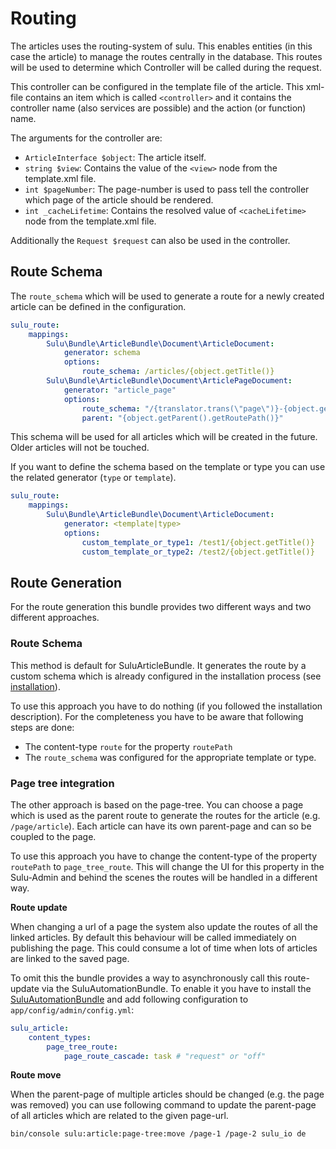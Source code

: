 # Routing

The articles uses the routing-system of sulu. This enables entities (in this case the article)
to manage the routes centrally in the database. This routes will be used to determine which
Controller will be called during the request.

This controller can be configured in the template file of the article. This xml-file contains
an item which is called `<controller>` and it contains the controller name (also services are
possible) and the action (or function) name.

The arguments for the controller are:

* `ArticleInterface $object`: The article itself.
* `string $view`: Contains the value of the `<view>` node from the template.xml file.
* `int $pageNumber`: The page-number is used to pass tell the controller which page of the
  article should be rendered.
* `int _cacheLifetime`: Contains the resolved value of `<cacheLifetime>` node from the
  template.xml file.

Additionally the `Request $request` can also be used in the controller.

## Route Schema

The `route_schema` which will be used to generate a route for a newly created article can be
defined in the configuration.

```yml
sulu_route:
    mappings:
        Sulu\Bundle\ArticleBundle\Document\ArticleDocument:
            generator: schema
            options:
                route_schema: /articles/{object.getTitle()}
        Sulu\Bundle\ArticleBundle\Document\ArticlePageDocument:
            generator: "article_page"
            options:
                route_schema: "/{translator.trans(\"page\")}-{object.getPageNumber()}"
                parent: "{object.getParent().getRoutePath()}"
```

This schema will be used for all articles which will be created in the future. Older articles
will not be touched.

If you want to define the schema based on the template or type you can use the related generator
(`type` or `template`).

```yml
sulu_route:
    mappings:
        Sulu\Bundle\ArticleBundle\Document\ArticleDocument:
            generator: <template|type>
            options:
                custom_template_or_type1: /test1/{object.getTitle()}
                custom_template_or_type2: /test2/{object.getTitle()}
```

## Route Generation

For the route generation this bundle provides two different ways and two different approaches.

### Route Schema

This method is default for SuluArticleBundle. It generates the route by a custom schema which is
already configured in the installation process (see [installation](installation.md)).

To use this approach you have to do nothing (if you followed the installation description). For
the completeness you have to be aware that following steps are done:
 
* The content-type `route` for the property `routePath`
* The `route_schema` was configured for the appropriate template or type.

### Page tree integration

The other approach is based on the page-tree. You can choose a page which is used as the parent
route to generate the routes for the article (e.g. `/page/article`). Each article can have its
own parent-page and can so be coupled to the page.

To use this approach you have to change the content-type of the property `routePath` to
`page_tree_route`. This will change the UI for this property in the Sulu-Admin and behind the 
scenes the routes will be handled in a different way.  

**Route update**

When changing a url of a page the system also update the routes of all the linked articles.
By default this behaviour will be called immediately on publishing the page. This could consume
a lot of time when lots of articles are linked to the saved page.

To omit this the bundle provides a way to asynchronously call this route-update via the 
SuluAutomationBundle. To enable it you have to install the
[SuluAutomationBundle](https://github.com/sulu/SuluAutomationBundle) and add following
configuration to `app/config/admin/config.yml`:

```yaml
sulu_article:
    content_types:
        page_tree_route:
            page_route_cascade: task # "request" or "off" 
```

**Route move**

When the parent-page of multiple articles should be changed (e.g. the page was removed) you can use following command to
update the parent-page of all articles which are related to the given page-url.

```bash
bin/console sulu:article:page-tree:move /page-1 /page-2 sulu_io de
```
